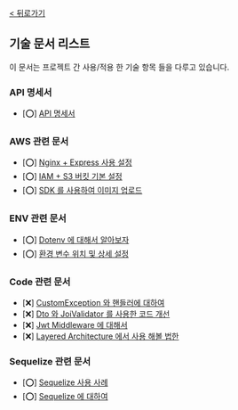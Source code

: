 [< 뒤로가기](../README.md)

## 기술 문서 리스트

이 문서는 프로젝트 간 사용/적용 한 기술 항목 들을 다루고 있습니다.

### API 명세서

-   [⭕] [API 명세서](./api/API%20%EB%AA%85%EC%84%B8%EC%84%9C.md)

### AWS 관련 문서

-   [⭕] [Nginx + Express 사용 설정](./aws/Nginx%20%2B%20Express%20%EC%82%AC%EC%9A%A9%20%EC%84%A4%EC%A0%95.md)
-   [⭕] [IAM + S3 버킷 기본 설정](./aws/IAM%20%2B%20S3%20%EB%B2%84%ED%82%B7%20%EA%B8%B0%EB%B3%B8%20%EC%84%A4%EC%A0%95.md)
-   [⭕] [SDK 를 사용하여 이미지 업로드](./aws/SDK%20%EB%A5%BC%20%EC%82%AC%EC%9A%A9%ED%95%98%EC%97%AC%20%EC%9D%B4%EB%AF%B8%EC%A7%80%20%EC%97%85%EB%A1%9C%EB%93%9C.md)

### ENV 관련 문서

-   [⭕] [Dotenv 에 대해서 알아보자](./environment/dotenv%20%EC%97%90%20%EB%8C%80%ED%95%98%EC%97%AC%20%EC%95%8C%EC%95%84%EB%B3%B4%EC%9E%90.md)
-   [⭕] [환경 변수 위치 및 상세 설정](./environment/%ED%99%98%EA%B2%BD%20%EB%B3%80%EC%88%98%20%EC%9C%84%EC%B9%98%20%EB%B0%8F%20%EC%83%81%EC%84%B8%20%EC%84%A4%EC%A0%95.md)

### Code 관련 문서

-   [❌] [CustomException 와 핸들러에 대하여](./pattern/CustomException%20%EC%99%80%20%ED%95%B8%EB%93%A4%EB%9F%AC%EC%97%90%20%EB%8C%80%ED%95%98%EC%97%AC.md)
-   [❌] [Dto 와 JoiValidator 를 사용한 코드 개선](./pattern/Dto%20%EC%99%80%20JoiValidator%20%EB%A5%BC%20%EC%82%AC%EC%9A%A9%ED%95%9C%20%EC%BD%94%EB%93%9C%20%EA%B0%9C%EC%84%A0.md)
-   [❌] [Jwt Middleware 에 대해서](./pattern/Jwt%20Middleware%20%EC%97%90%20%EB%8C%80%ED%95%B4%EC%84%9C.md)
-   [❌] [Layered Architecture 에서 사용 해볼 법한](./pattern/Layered%20Architecture%20%EC%97%90%EC%84%9C%20%EC%82%AC%EC%9A%A9%20%ED%95%B4%EB%B3%BC%20%EB%B2%95%ED%95%9C.md)

### Sequelize 관련 문서

-   [⭕] [Sequelize 사용 사례](./sequelize/Sequelize%20%EC%82%AC%EC%9A%A9%20%EC%82%AC%EB%A1%80.md)
-   [⭕] [Sequelize 에 대하여](./sequelize/Sequelize%20%EC%97%90%20%EB%8C%80%ED%95%98%EC%97%AC.md)
